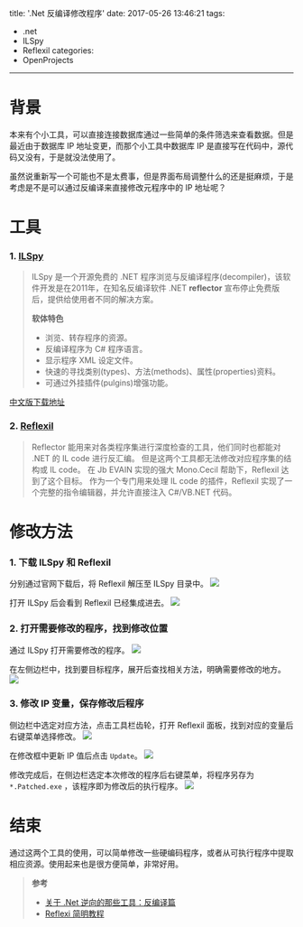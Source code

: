 title: '.Net 反编译修改程序'
date: 2017-05-26 13:46:21
tags: 
  - .net
  - ILSpy
  - Reflexil
categories:
  - OpenProjects
---

# 背景

本来有个小工具，可以直接连接数据库通过一些简单的条件筛选来查看数据。但是最近由于数据库 IP 地址变更，而那个小工具中数据库 IP 是直接写在代码中，源代码又没有，于是就没法使用了。

虽然说重新写一个可能也不是太费事，但是界面布局调整什么的还是挺麻烦，于是考虑是不是可以通过反编译来直接修改元程序中的 IP 地址呢？

<!-- more -->

# 工具

### 1. [ILSpy](http://ilspy.net/)

> ILSpy 是一个开源免费的 .NET 程序浏览与反编译程序(decompiler)，该软件开发是在2011年，在知名反编译软件 .NET **reflector** 宣布停止免费版后，提供给使用者不同的解决方案。
>
> **软体特色**
>
> - 浏览、转存程序的资源。
> - 反编译程序为 C# 程序语言。
> - 显示程序 XML 设定文件。
> - 快速的寻找类别(types)、方法(methods)、属性(properties)资料。
> - 可通过外挂插件(pulgins)增强功能。

[中文版下载地址](http://www.fishlee.net/soft/ilspy_chs/)

### 2. [Reflexil](http://reflexil.net/)

> Reflector 能用来对各类程序集进行深度检查的工具，他们同时也都能对 .NET 的 IL code 进行反汇编。
>但是这两个工具都无法修改对应程序集的结构或 IL code。
>在 Jb EVAIN 实现的强大 Mono.Cecil 帮助下，Reflexil 达到了这个目标。
>作为一个专门用来处理 IL code 的插件，Reflexil 实现了一个完整的指令编辑器，并允许直接注入 C#/VB.NET 代码。

# 修改方法

### 1. 下载 ILSpy 和 Reflexil

分别通过官网下载后，将 Reflexil 解压至 ILSpy 目录中。
![](https://ws1.sinaimg.cn/large/68f944b2ly1ffyrflhzu6j20gx0glgnv.jpg)

打开 ILSpy 后会看到 Reflexil 已经集成进去。
![](https://ws1.sinaimg.cn/large/68f944b2ly1ffyrig1jw5j20kg0f3jrv.jpg)

### 2. 打开需要修改的程序，找到修改位置

通过 ILSpy 打开需要修改的程序。
![](https://ws1.sinaimg.cn/large/68f944b2ly1ffys1gczdpj20kg0f30tj.jpg)

在左侧边栏中，找到要目标程序，展开后查找相关方法，明确需要修改的地方。
![](https://ws1.sinaimg.cn/large/68f944b2ly1ffys1tdg42j20pc0ieack.jpg)

### 3. 修改 IP 变量，保存修改后程序

侧边栏中选定对应方法，点击工具栏齿轮，打开 Reflexil 面板，找到对应的变量后右键菜单选择修改。
![](https://ws1.sinaimg.cn/large/68f944b2ly1ffytg10ttij20pc0ieaby.jpg)

在修改框中更新 IP 值后点击 ```Update```。
![](https://ws1.sinaimg.cn/large/68f944b2ly1ffythk0tegj20ew04i3yc.jpg)

修改完成后，在侧边栏选定本次修改的程序后右键菜单，将程序另存为 ```*.Patched.exe``` ，该程序即为修改后的执行程序。
![](https://ws1.sinaimg.cn/large/68f944b2ly1ffytkqsoekj20p50ia773.jpg)

# 结束
通过这两个工具的使用，可以简单修改一些硬编码程序，或者从可执行程序中提取相应资源。使用起来也是很方便简单，非常好用。

> **参考**
>
> - [关于 .Net 逆向的那些工具：反编译篇](http://www.aneasystone.com/archives/2015/06/net-reverse-decompiling.html)
> - [Reflexi 简明教程](http://qiankanglai.me/2016/03/05/reflexil/)
